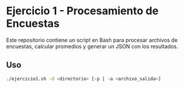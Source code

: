 # Ejercicio 1 - Procesamiento de Encuestas

Este repositorio contiene un script en Bash para procesar archivos de encuestas, calcular promedios y generar un JSON con los resultados.

## Uso

```bash
./ejercicio1.sh -d <directorio> [-p | -a <archivo_salida>]
